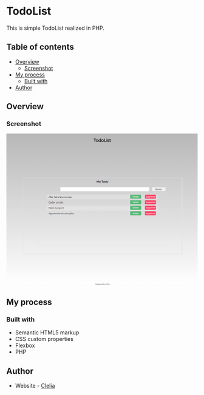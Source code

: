# TodoList

This is simple TodoList realized in PHP. 

## Table of contents

- [Overview](#overview)
  - [Screenshot](#screenshot)
- [My process](#my-process)
  - [Built with](#built-with)
- [Author](#author)

## Overview

### Screenshot

![Screenshot](./todolist.png)

## My process

### Built with

- Semantic HTML5 markup
- CSS custom properties
- Flexbox
- PHP

## Author

- Website - [Clelia](https://cleliacarniel.com/)

